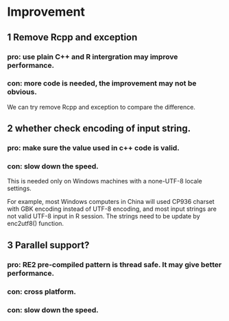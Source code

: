 # Improvement

## 1 Remove Rcpp and exception

### pro: use plain C++ and R intergration may improve performance.

### con: more code is needed, the improvement may not be obvious.

We can try remove Rcpp and exception to compare the difference.

## 2 whether check encoding of input string. 

### pro: make sure the value used in c++ code is valid. 

### con: slow down the speed. 

This is needed only on Windows machines with a none-UTF-8 locale settings. 

For example, most Windows computers in China will used CP936 charset with GBK encoding instead of UTF-8 encoding, and most input strings are not valid UTF-8 input in R session. The strings need to be update by enc2utf8() function.

## 3 Parallel support?

### pro: RE2 pre-compiled pattern is thread safe. It may give better performance.

### con: cross platform.


### con: slow down the speed.